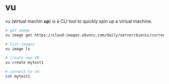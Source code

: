 # vu
vu (**v**irtual machin **up**) is a CLI tool to quickly spin up a virtual machine.

```bash
# get image
vu image get https://cloud-images.ubuntu.com/daily/server/bionic/current/bionic-server-cloudimg-amd64.img ubuntu_bionic_current

# list images
vu image ls

# create new VM
vu create mytest1

# connect to vm
ssh mytest1
```
